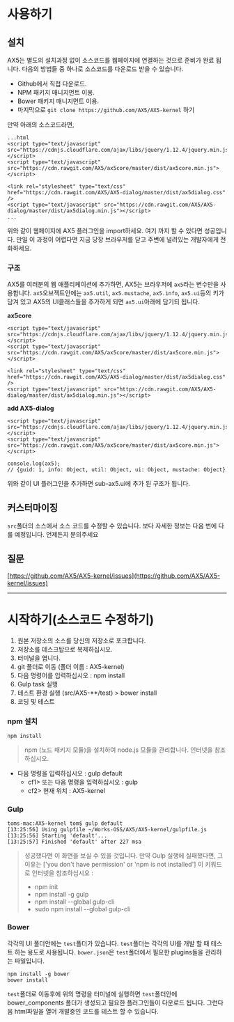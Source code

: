 # 사용하기

## 설치

AX5는 별도의 설치과정 없이 소스코드를 웹페이지에 연결하는 것으로 준비가 완료 됩니다. 다음의 방법들 중 하나로 소스코드를 다운로드 받을 수 있습니다.
- Github에서 직접 다운로드.
- NPM 패키지 매니지먼트 이용.
- Bower 패키지 매니지먼트 이용.
- 마지막으로 `git clone https://github.com/AX5/AX5-kernel` 하기

만약 아래의 소스코드라면,

    ...html
    <script type="text/javascript" src="https://cdnjs.cloudflare.com/ajax/libs/jquery/1.12.4/jquery.min.js"></script>
    <script type="text/javascript" src="https://cdn.rawgit.com/AX5/ax5core/master/dist/ax5core.min.js"></script>

    <link rel="stylesheet" type="text/css" href="https://cdn.rawgit.com/AX5/AX5-dialog/master/dist/ax5dialog.css" />
    <script type="text/javascript" src="https://cdn.rawgit.com/AX5/AX5-dialog/master/dist/ax5dialog.min.js"></script>
    ...


위와 같이 웹페이지에 AX5 플러그인을 import하세요. 여기 까지 할 수 있다면 성공입니다. 만일 이 과정이 어렵다면 지금 당장 브라우저를 닫고 주변에 널려있는 개발자에게 전화하세요.

### 구조
AX5를 여러분의 웹 애플리케이션에 추가하면, AX5는 브라우저에 `ax5`라는 변수만을 사용합니다.
`ax5`오브젝트안에는 `ax5.util`, `ax5.mustache`, `ax5.info`, `ax5.ui`등의 키가 담겨 있고 AX5의 UI클래스들을 추가하게 되면 `ax5.ui`아래에 담기되 됩니다.

**ax5core**

    <script type="text/javascript" src="https://cdnjs.cloudflare.com/ajax/libs/jquery/1.12.4/jquery.min.js"></script>
    <script type="text/javascript" src="https://cdn.rawgit.com/AX5/ax5core/master/dist/ax5core.min.js"></script>

    <link rel="stylesheet" type="text/css" href="https://cdn.rawgit.com/AX5/AX5-dialog/master/dist/ax5dialog.css" />
    <script type="text/javascript" src="https://cdn.rawgit.com/AX5/AX5-dialog/master/dist/ax5dialog.min.js"></script>

**add AX5-dialog**

    <script type="text/javascript" src="https://cdnjs.cloudflare.com/ajax/libs/jquery/1.12.4/jquery.min.js"></script>
    <script type="text/javascript" src="https://cdn.rawgit.com/AX5/ax5core/master/dist/ax5core.min.js"></script>

    console.log(ax5);
    // {guid: 1, info: Object, util: Object, ui: Object, mustache: Object}

위와 같이 UI 플러그인을 추가하면 sub-ax5.ui에 추가 된 구조가 됩니다.


## 커스터마이징

`src`폴더의 소스에서 소스 코드를 수정할 수 있습니다.
보다 자세한 정보는 다음 번에 다룰 예정입니다. 언제든지 문의주세요


## 질문

[https://github.com/AX5/AX5-kernel/issues](https://github.com/AX5/AX5-kernel/issues)

- - -

# 시작하기(소스코드 수정하기)
1. 원본 저장소의 소스를 당신의 저장소로 포크합니다.
2. 저장소를 데스크탑으로 복제하십시오.
3. 터미널을 엽니다.
4. git 폴더로 이동 (폴더 이름 : AX5-kernel)
5. 다음 명령어를 입력하십시오 : npm install
6. Gulp task 실행
7. 테스트 환경 실행 (src/AX5-**/test) > bower install
8. 코딩 및 테스트

### npm 설치

    npm install

> npm (노드 패키지 모듈)을 설치하여 node.js 모듈을 관리합니다. 인터넷을 참조하십시오.

- 다음 명령을 입력하십시오 : gulp default
    * cf1> 또는 다음 명령을 입력하십시오 : gulp
    * cf2> 현재 위치 : AX5-kernel

### Gulp

    toms-mac:AX5-kernel tom$ gulp default
    [13:25:56] Using gulpfile ~/Works-OSS/AX5/AX5-kernel/gulpfile.js
    [13:25:56] Starting 'default'...
    [13:25:57] Finished 'default' after 227 msa

> 성공했다면 이 화면을 보실 수 있을 것입니다.
> 만약 Gulp 실행에 실패했다면, 그 이유는 ['you don't have permission' or 'npm is not installed'] 이 키워드로 인터넷을 참조하십시오 :
> - npm init
> - npm install -g gulp
> - npm install --global gulp-cli
> - sudo npm install --global gulp-cli

### Bower
각각의 UI 폴더안에는 `test`폴더가 있습니다. `test`폴더는 각각의 UI를 개발 할 때 테스트 하는 용도로 사용됩니다.
`bower.json`은 `test`폴더에서 필요한 plugins들을 관리하는 파일입니다.

    npm install -g bower
    bower install

`test`폴더로 이동후에 위의 명령을 터미널에 실행하면 `test`폴더안에 bower_components 폴더가 생성되고 필요한 플러그인들이 다운로드 됩니다.
그런다음 html파일을 열어 개발중인 코드를 테스트 할 수 있습니다.
